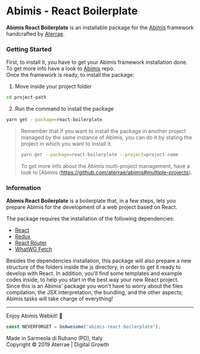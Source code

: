 # Abimis - React Boilerplate

**Abimis React Boilerplate** is an installable package for the [Abimis](https://github.com/aterrae/abimis) framework handcrafted by [Aterrae](https://aterrae.com).

### Getting Started

First, to install it, you have to get your Abimis framework installation done. To get more info have a look to [Abimis](https://github.com/aterrae/abimis) repo.<br/>
Once the framework is ready, to install the package:

1. Move inside your project folder
```bash
cd project-path
```
2. Run the command to install the package
```bash
yarn get --package=react-boilerplate
```
> Remember that if you want to install the package in another project managed by the same instance of Abimis, you can do it by stating the project in which you want to install it.
> ```bash
> yarn get --package=react-boilerplate --project=project-name
> ```
> To get more info about the Abimis multi-project management, have a look to [Abimis (https://github.com/aterrae/abimis#multiple-projects).

### Information

**Abimis React Boilerplate** is a boilerplate that, in a few steps, lets you prepare Abimis for the development of a web project based on React.<br/>

The package requires the installation of the following dependencies:

- [React](https://facebook.github.io/react)
- [Redux](https://redux.js.org)
- [React Router](https://reacttraining.com/react-router)
- [WhatWG Fetch](https://fetch.spec.whatwg.org)

Besides the dependencies installation, this package will also prepare a new structure of the folders inside the js directory, in order to get it ready to develop with React. In addition, you'll find some templates and example codes inside, to help you start in the best way your new React project.<br/>
Since this is an Abimis' package you won't have to worry about the files compilation, the JSX interpretation, the bundling, and the other aspects; Abimis tasks will take charge of everything!

---

Enjoy Abimis Webkit! 🐶
```js
const NEVERFORGET = beAwesome("abimis-react-boilerplate");
```
Made in Sarmeola di Rubano (PD), Italy<br/>
Copyright © 2019 Aterrae | Digital Growth
